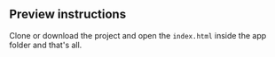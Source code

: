 ## Preview instructions 

Clone or download the project and open the `index.html` inside the app folder and that's all.